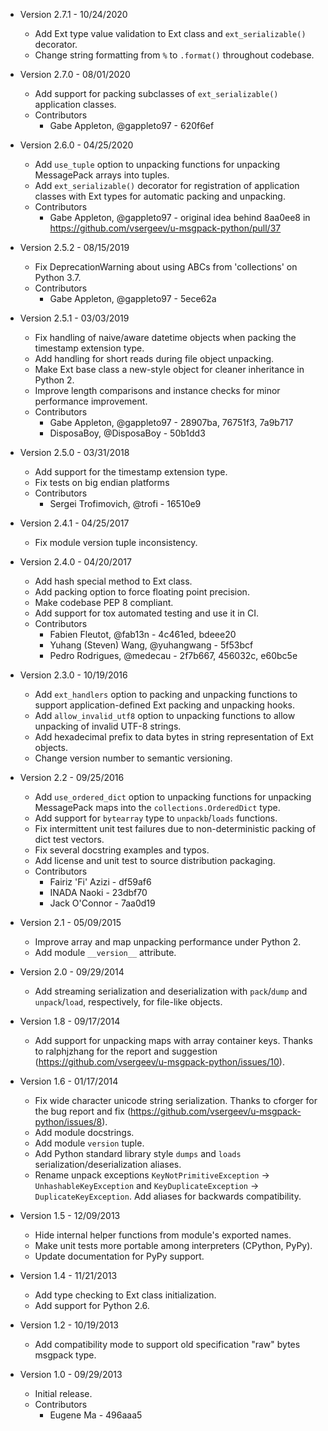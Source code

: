 * Version 2.7.1 - 10/24/2020
    * Add Ext type value validation to Ext class and `ext_serializable()` decorator.
    * Change string formatting from `%` to `.format()` throughout codebase.

* Version 2.7.0 - 08/01/2020
    * Add support for packing subclasses of `ext_serializable()` application classes.
    * Contributors
        * Gabe Appleton, @gappleto97 - 620f6ef

* Version 2.6.0 - 04/25/2020
    * Add `use_tuple` option to unpacking functions for unpacking MessagePack arrays into tuples.
    * Add `ext_serializable()` decorator for registration of application classes with Ext types for automatic packing and unpacking.
    * Contributors
        * Gabe Appleton, @gappleto97 - original idea behind 8aa0ee8 in https://github.com/vsergeev/u-msgpack-python/pull/37

* Version 2.5.2 - 08/15/2019
    * Fix DeprecationWarning about using ABCs from 'collections' on Python 3.7.
    * Contributors
        * Gabe Appleton, @gappleto97 - 5ece62a

* Version 2.5.1 - 03/03/2019
    * Fix handling of naive/aware datetime objects when packing the timestamp extension type.
    * Add handling for short reads during file object unpacking.
    * Make Ext base class a new-style object for cleaner inheritance in Python 2.
    * Improve length comparisons and instance checks for minor performance improvement.
    * Contributors
        * Gabe Appleton, @gappleto97 - 28907ba, 76751f3, 7a9b717
        * DisposaBoy, @DisposaBoy - 50b1dd3

* Version 2.5.0 - 03/31/2018
    * Add support for the timestamp extension type.
    * Fix tests on big endian platforms
    * Contributors
        * Sergei Trofimovich, @trofi - 16510e9

* Version 2.4.1 - 04/25/2017
    * Fix module version tuple inconsistency.

* Version 2.4.0 - 04/20/2017
    * Add hash special method to Ext class.
    * Add packing option to force floating point precision.
    * Make codebase PEP 8 compliant.
    * Add support for tox automated testing and use it in CI.
    * Contributors
        * Fabien Fleutot, @fab13n - 4c461ed, bdeee20
        * Yuhang (Steven) Wang, @yuhangwang - 5f53bcf
        * Pedro Rodrigues, @medecau - 2f7b667, 456032c, e60bc5e

* Version 2.3.0 - 10/19/2016
    * Add `ext_handlers` option to packing and unpacking functions to support application-defined Ext packing and unpacking hooks.
    * Add `allow_invalid_utf8` option to unpacking functions to allow unpacking of invalid UTF-8 strings.
    * Add hexadecimal prefix to data bytes in string representation of Ext objects.
    * Change version number to semantic versioning.

* Version 2.2 - 09/25/2016
    * Add `use_ordered_dict` option to unpacking functions for unpacking MessagePack maps into the `collections.OrderedDict` type.
    * Add support for `bytearray` type to `unpackb`/`loads` functions.
    * Fix intermittent unit test failures due to non-deterministic packing of dict test vectors.
    * Fix several docstring examples and typos.
    * Add license and unit test to source distribution packaging.
    * Contributors
        * Fairiz 'Fi' Azizi - df59af6
        * INADA Naoki - 23dbf70
        * Jack O'Connor - 7aa0d19

* Version 2.1 - 05/09/2015
    * Improve array and map unpacking performance under Python 2.
    * Add module `__version__` attribute.

* Version 2.0 - 09/29/2014
    * Add streaming serialization and deserialization with `pack`/`dump` and `unpack`/`load`, respectively, for file-like objects.

* Version 1.8 - 09/17/2014
    * Add support for unpacking maps with array container keys. Thanks to ralphjzhang for the report and suggestion (https://github.com/vsergeev/u-msgpack-python/issues/10).

* Version 1.6 - 01/17/2014
    * Fix wide character unicode string serialization. Thanks to cforger for the bug report and fix (https://github.com/vsergeev/u-msgpack-python/issues/8).
    * Add module docstrings.
    * Add module `version` tuple.
    * Add Python standard library style `dumps` and `loads` serialization/deserialization aliases.
    * Rename unpack exceptions `KeyNotPrimitiveException` -> `UnhashableKeyException` and `KeyDuplicateException` -> `DuplicateKeyException`. Add aliases for backwards compatibility.

* Version 1.5 - 12/09/2013
    * Hide internal helper functions from module's exported names.
    * Make unit tests more portable among interpreters (CPython, PyPy).
    * Update documentation for PyPy support.

* Version 1.4 - 11/21/2013
    * Add type checking to Ext class initialization.
    * Add support for Python 2.6.

* Version 1.2 - 10/19/2013
    * Add compatibility mode to support old specification "raw" bytes msgpack type.

* Version 1.0 - 09/29/2013
    * Initial release.
    * Contributors
        * Eugene Ma - 496aaa5
